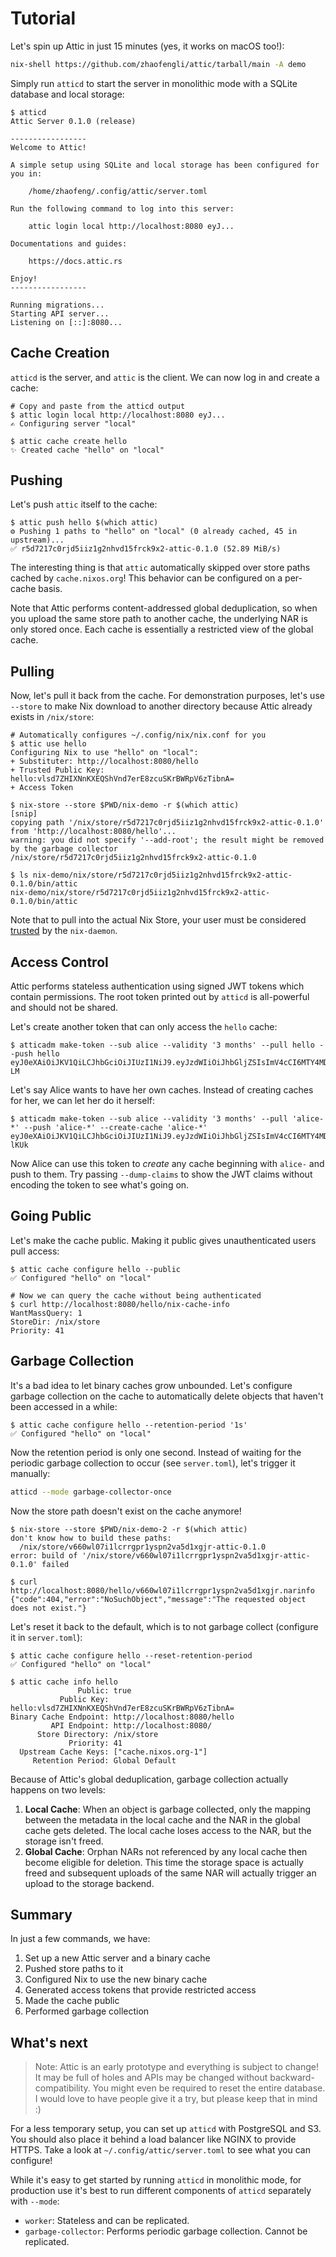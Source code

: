 # Tutorial

Let's spin up Attic in just 15 minutes (yes, it works on macOS too!):

```bash
nix-shell https://github.com/zhaofengli/attic/tarball/main -A demo
```

Simply run `atticd` to start the server in monolithic mode with a SQLite database and local storage:

```console
$ atticd
Attic Server 0.1.0 (release)

-----------------
Welcome to Attic!

A simple setup using SQLite and local storage has been configured for you in:

    /home/zhaofeng/.config/attic/server.toml

Run the following command to log into this server:

    attic login local http://localhost:8080 eyJ...

Documentations and guides:

    https://docs.attic.rs

Enjoy!
-----------------

Running migrations...
Starting API server...
Listening on [::]:8080...
```

## Cache Creation

`atticd` is the server, and `attic` is the client.
We can now log in and create a cache:

```console
# Copy and paste from the atticd output
$ attic login local http://localhost:8080 eyJ...
✍️ Configuring server "local"

$ attic cache create hello
✨ Created cache "hello" on "local"
```

## Pushing

Let's push `attic` itself to the cache:

```console
$ attic push hello $(which attic)
⚙️ Pushing 1 paths to "hello" on "local" (0 already cached, 45 in upstream)...
✅ r5d7217c0rjd5iiz1g2nhvd15frck9x2-attic-0.1.0 (52.89 MiB/s)
```

The interesting thing is that `attic` automatically skipped over store paths cached by `cache.nixos.org`!
This behavior can be configured on a per-cache basis.

Note that Attic performs content-addressed global deduplication, so when you upload the same store path to another cache, the underlying NAR is only stored once.
Each cache is essentially a restricted view of the global cache.

## Pulling

Now, let's pull it back from the cache.
For demonstration purposes, let's use `--store` to make Nix download to another directory because Attic already exists in `/nix/store`:

```console
# Automatically configures ~/.config/nix/nix.conf for you
$ attic use hello
Configuring Nix to use "hello" on "local":
+ Substituter: http://localhost:8080/hello
+ Trusted Public Key: hello:vlsd7ZHIXNnKXEQShVnd7erE8zcuSKrBWRpV6zTibnA=
+ Access Token

$ nix-store --store $PWD/nix-demo -r $(which attic)
[snip]
copying path '/nix/store/r5d7217c0rjd5iiz1g2nhvd15frck9x2-attic-0.1.0' from 'http://localhost:8080/hello'...
warning: you did not specify '--add-root'; the result might be removed by the garbage collector
/nix/store/r5d7217c0rjd5iiz1g2nhvd15frck9x2-attic-0.1.0

$ ls nix-demo/nix/store/r5d7217c0rjd5iiz1g2nhvd15frck9x2-attic-0.1.0/bin/attic
nix-demo/nix/store/r5d7217c0rjd5iiz1g2nhvd15frck9x2-attic-0.1.0/bin/attic
```

Note that to pull into the actual Nix Store, your user must be considered [trusted](https://nixos.org/manual/nix/stable/command-ref/conf-file.html#conf-trusted-users) by the `nix-daemon`.

## Access Control

Attic performs stateless authentication using signed JWT tokens which contain permissions.
The root token printed out by `atticd` is all-powerful and should not be shared.

Let's create another token that can only access the `hello` cache:

```console
$ atticadm make-token --sub alice --validity '3 months' --pull hello --push hello
eyJ0eXAiOiJKV1QiLCJhbGciOiJIUzI1NiJ9.eyJzdWIiOiJhbGljZSIsImV4cCI6MTY4MDI5MzMzOSwiaHR0cHM6Ly9qd3QuYXR0aWMucnMvdjEiOnsiY2FjaGVzIjp7ImhlbGxvIjp7InIiOjEsInciOjF9fX19.XJsaVfjrX5l7p9z76836KXP6Vixn41QJUfxjiK7D-LM
```

Let's say Alice wants to have her own caches.
Instead of creating caches for her, we can let her do it herself:

```console
$ atticadm make-token --sub alice --validity '3 months' --pull 'alice-*' --push 'alice-*' --create-cache 'alice-*'
eyJ0eXAiOiJKV1QiLCJhbGciOiJIUzI1NiJ9.eyJzdWIiOiJhbGljZSIsImV4cCI6MTY4MDI5MzQyNSwiaHR0cHM6Ly9qd3QuYXR0aWMucnMvdjEiOnsiY2FjaGVzIjp7ImFsaWNlLSoiOnsiciI6MSwidyI6MSwiY2MiOjF9fX19.MkSnK6yGDWYUVnYiJF3tQgdTlqstfWlbziFWUr-lKUk
```

Now Alice can use this token to _create_ any cache beginning with `alice-` and push to them.
Try passing `--dump-claims` to show the JWT claims without encoding the token to see what's going on.

## Going Public

Let's make the cache public. Making it public gives unauthenticated users pull access:

```console
$ attic cache configure hello --public
✅ Configured "hello" on "local"

# Now we can query the cache without being authenticated
$ curl http://localhost:8080/hello/nix-cache-info
WantMassQuery: 1
StoreDir: /nix/store
Priority: 41
```

## Garbage Collection

It's a bad idea to let binary caches grow unbounded.
Let's configure garbage collection on the cache to automatically delete objects that haven't been accessed in a while:

```
$ attic cache configure hello --retention-period '1s'
✅ Configured "hello" on "local"
```

Now the retention period is only one second.
Instead of waiting for the periodic garbage collection to occur (see `server.toml`), let's trigger it manually:

```bash
atticd --mode garbage-collector-once
```

Now the store path doesn't exist on the cache anymore!

```console
$ nix-store --store $PWD/nix-demo-2 -r $(which attic)
don't know how to build these paths:
  /nix/store/v660wl07i1lcrrgpr1yspn2va5d1xgjr-attic-0.1.0
error: build of '/nix/store/v660wl07i1lcrrgpr1yspn2va5d1xgjr-attic-0.1.0' failed

$ curl http://localhost:8080/hello/v660wl07i1lcrrgpr1yspn2va5d1xgjr.narinfo
{"code":404,"error":"NoSuchObject","message":"The requested object does not exist."}
```

Let's reset it back to the default, which is to not garbage collect (configure it in `server.toml`):

```console
$ attic cache configure hello --reset-retention-period
✅ Configured "hello" on "local"

$ attic cache info hello
               Public: true
           Public Key: hello:vlsd7ZHIXNnKXEQShVnd7erE8zcuSKrBWRpV6zTibnA=
Binary Cache Endpoint: http://localhost:8080/hello
         API Endpoint: http://localhost:8080/
      Store Directory: /nix/store
             Priority: 41
  Upstream Cache Keys: ["cache.nixos.org-1"]
     Retention Period: Global Default
```

Because of Attic's global deduplication, garbage collection actually happens on two levels:

1. **Local Cache**: When an object is garbage collected, only the mapping between the metadata in the local cache and the NAR in the global cache gets deleted. The local cache loses access to the NAR, but the storage isn't freed.
2. **Global Cache**: Orphan NARs not referenced by any local cache then become eligible for deletion. This time the storage space is actually freed and subsequent uploads of the same NAR will actually trigger an upload to the storage backend.

## Summary

In just a few commands, we have:

1. Set up a new Attic server and a binary cache
2. Pushed store paths to it
3. Configured Nix to use the new binary cache
4. Generated access tokens that provide restricted access
5. Made the cache public
6. Performed garbage collection

## What's next

> Note: Attic is an early prototype and everything is subject to change! It may be full of holes and APIs may be changed without backward-compatibility. You might even be required to reset the entire database. I would love to have people give it a try, but please keep that in mind ️:)

For a less temporary setup, you can set up `atticd` with PostgreSQL and S3.
You should also place it behind a load balancer like NGINX to provide HTTPS.
Take a look at `~/.config/attic/server.toml` to see what you can configure!

While it's easy to get started by running `atticd` in monolithic mode, for production use it's best to run different components of `atticd` separately with `--mode`:

- `worker`: Stateless and can be replicated.
- `garbage-collector`: Performs periodic garbage collection. Cannot be replicated.
